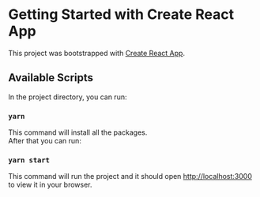 # Getting Started with Create React App

This project was bootstrapped with [Create React App](https://github.com/facebook/create-react-app).

## Available Scripts

In the project directory, you can run:

### `yarn`

This command will install all the packages.\
After that you can run:


### `yarn start`

This command will run the project and it should open [http://localhost:3000](http://localhost:3000) to view it in your browser.




